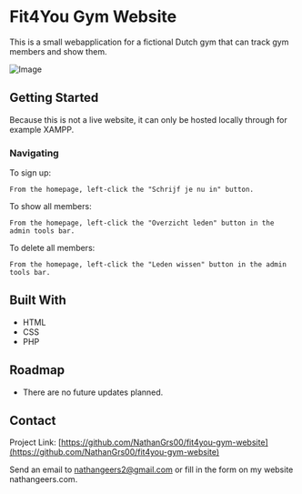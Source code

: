 # Fit4You Gym Website

This is a small webapplication for a fictional Dutch gym that can track gym members and show them.

![Image](https://github.com/user-attachments/assets/2e72b701-7f68-4f95-9b35-2fb0ff4ce9ac)

## Getting Started

Because this is not a live website, it can only be hosted locally through for example XAMPP.

### Navigating

To sign up:

    From the homepage, left-click the "Schrijf je nu in" button.
    
To show all members:
    
    From the homepage, left-click the "Overzicht leden" button in the admin tools bar.
    
To delete all members:
    
    From the homepage, left-click the "Leden wissen" button in the admin tools bar.
    

## Built With

* HTML
* CSS
* PHP

## Roadmap

- There are no future updates planned.

## Contact

Project Link: [https://github.com/NathanGrs00/fit4you-gym-website](https://github.com/NathanGrs00/fit4you-gym-website)

Send an email to nathangeers2@gmail.com or fill in the form on my website nathangeers.com.
